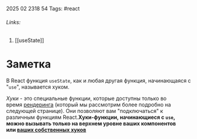2025 02 2318 54
Tags: #react 
###### Links: 
1) [[useState]]
# Заметка
В React функция `useState`, как и любая другая функция, начинающаяся с "`use`", называется хуком.

_Хуки_ - это специальные функции, которые доступны только во время [рендеринга](https://reactdev.ru/learn/render-and-commit/) (который мы рассмотрим более подробно на следующей странице). Они позволяют вам "подключаться" к различным функциям React.**Хуки-функции, начинающиеся с `use`, можно вызывать только на верхнем уровне ваших компонентов или [ваших собственных хуков](https://reactdev.ru/learn/reusing-logic-with-custom-hooks/)**